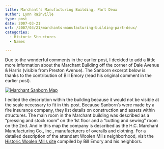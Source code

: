 ```yaml
---
title: Marchant’s Manufacturing Building, Part Deux
author: Lynn Rainville
type: post
date: 2007-03-21
url: /2007/03/21/marchants-manufacturing-building-part-deux/
categories:
  - Historic Structures
  - Names

---
```

Due to the wonderful comments in the earlier post, I decided to add a little more information about the Marchant Building off the corner of Dale Avenue & Harris (visible from Preston Avenue). The Sanborn excerpt below is thanks to the contribution of Bill Emory (read his original comment in the earlier post).

<a href="http://www.locohistory.org/blog/?attachment_id=84" rel="attachment wp-att-84" title="Marchant Sanborn Map"><img src="http://www.locohistory.org/blog/wp-content/uploads/2007/03/marchantsanborn.jpg" alt="Marchant Sanborn Map" /></a>
  
I edited the description within the building because it would not be visible at the scale necessary to fit in this post. Because Sanborn&#8217;s were made by a fire insurance company, they list details on construction and assets within structures. The main room in the Marchant building was described as a &#8220;pressing and stock room&#8221; on the 1st floor and a &#8220;cutting and sewing&#8221; room on the 2nd. And in this map the company is described as the H.C. Marchant Manufacturing Co., Inc., manufacturers of overalls and clothing. For a detailed description of the attendant Woolen Mills neighborhood, visit the <a href="http://www.historicwoolenmills.org/" target="_blank">Historic Woolen Mills site</a> compiled by Bill Emory and his neighbors.
